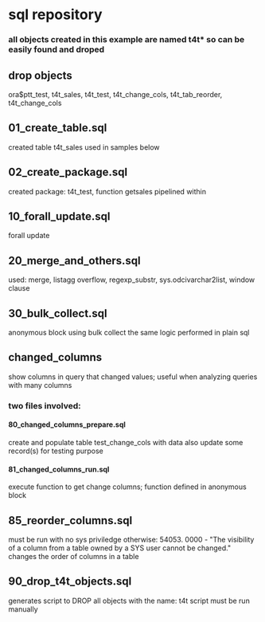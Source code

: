 # sql repository

### all objects created in this example are named t4t* so can be easily found and droped

## drop objects
ora$ptt_test, t4t_sales, t4t_test, t4t_change_cols, t4t_tab_reorder, t4t_change_cols

## 01_create_table.sql
created table t4t_sales used in samples below

## 02_create_package.sql
created package: t4t_test, function getsales pipelined within

## 10_forall_update.sql
forall update

## 20_merge_and_others.sql
used: merge, listagg overflow, regexp_substr, sys.odcivarchar2list, window clause

## 30_bulk_collect.sql
anonymous block using bulk collect
the same logic performed in plain sql

## changed_columns
show columns in query that changed values; useful when analyzing queries with many columns
### two files involved:
#### 80_changed_columns_prepare.sql
create and populate table test_change_cols with data
also update some record(s) for testing purpose
#### 81_changed_columns_run.sql
execute function to get change columns; function defined in anonymous block

## 85_reorder_columns.sql
must be run with no sys priviledge otherwise: 54053. 0000 -  "The visibility of a column from a table owned by a SYS user cannot be changed."
changes the order of columns in a table

## 90_drop_t4t_objects.sql
generates script to DROP all objects with the name: t4t
script must be run manually
